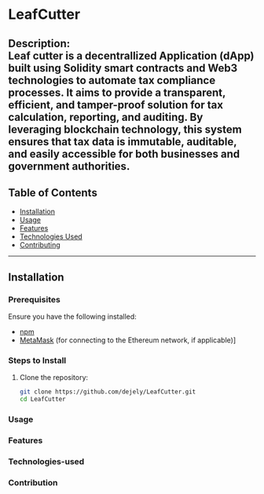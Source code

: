 # LeafCutter

**Description**:  
Leaf cutter is a decentrallized Application (dApp) built using Solidity smart contracts and Web3 technologies to automate tax compliance processes. It aims to provide a transparent, efficient, and tamper-proof solution for tax calculation, reporting, and auditing. By leveraging blockchain technology, this system ensures that tax data is immutable, auditable, and easily accessible for both businesses and government authorities.
---

## Table of Contents

- [Installation](#Installation)
- [Usage](#Usage)
- [Features](#Features)
- [Technologies Used](#Technologies-used)
- [Contributing](#Contribution)

---

## Installation


### Prerequisites

Ensure you have the following installed:

- [npm](https://npmjs.com/)
- [MetaMask](https://metamask.io/) (for connecting to the Ethereum network, if applicable)]

### Steps to Install

1. Clone the repository:
   ```bash
   git clone https://github.com/dejely/LeafCutter.git
   cd LeafCutter

### Usage

### Features

### Technologies-used

### Contribution
